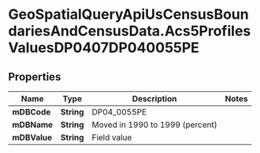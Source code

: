 # GeoSpatialQueryApiUsCensusBoundariesAndCensusData.Acs5ProfilesValuesDP0407DP040055PE

## Properties

Name | Type | Description | Notes
------------ | ------------- | ------------- | -------------
**mDBCode** | **String** | DP04_0055PE | 
**mDBName** | **String** | Moved in 1990 to 1999 (percent) | 
**mDBValue** | **String** | Field value | 


